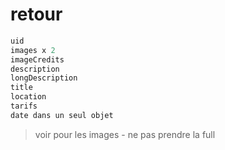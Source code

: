 # retour

```js
uid
images x 2
imageCredits
description
longDescription
title
location
tarifs
date dans un seul objet

```

> voir pour les images - ne pas prendre la full



